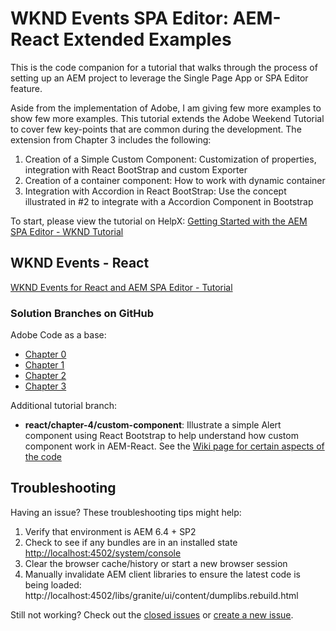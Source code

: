 # WKND Events SPA Editor: AEM-React Extended Examples

This is the code companion for a tutorial that walks through the process of setting up an AEM project to leverage the Single Page App or SPA Editor feature.

Aside from the implementation of Adobe, I am giving few more examples to show few more examples. This tutorial extends the Adobe Weekend Tutorial to cover few key-points that are common during the development. The extension from Chapter 3 includes the following:

1. Creation of a Simple Custom Component: Customization of properties, integration with React BootStrap and custom Exporter
1. Creation of a container component: How to work with dynamic container 
1. Integration with Accordion in React BootStrap: Use the concept illustrated in #2 to integrate with a Accordion Component in Bootstrap

To start, please view the tutorial on HelpX: [Getting Started with the AEM SPA Editor - WKND Tutorial](https://helpx.adobe.com/experience-manager/kt/sites/using/getting-started-spa-wknd-tutorial-develop.html)

## WKND Events - React

[WKND Events for React and AEM SPA Editor - Tutorial](https://helpx.adobe.com/experience-manager/kt/sites/using/getting-started-spa-wknd-tutorial-develop/react.html)

### Solution Branches on GitHub

Adobe Code as a base:
* [Chapter 0](https://github.com/Adobe-Marketing-Cloud/aem-guides-wknd-events/tree/react/chapter-0)
* [Chapter 1](https://github.com/Adobe-Marketing-Cloud/aem-guides-wknd-events/tree/react/chapter-1)
* [Chapter 2](https://github.com/Adobe-Marketing-Cloud/aem-guides-wknd-events/tree/react/chapter-2)
* [Chapter 3](https://github.com/Adobe-Marketing-Cloud/aem-guides-wknd-events/tree/react/chapter-3)

Additional tutorial branch:
* **react/chapter-4/custom-component**: Illustrate a simple Alert component using React Bootstrap to help understand how custom component work in AEM-React. See the [Wiki page for certain aspects of the code](https://github.com/MD2911/aem-guides-wknd-events/wiki/Creation-of-a-Simple-Custom-Component)

## Troubleshooting

Having an issue? These troubleshooting tips might help:

1. Verify that environment is AEM 6.4 + SP2
2. Check to see if any bundles are in an installed state [http://localhost:4502/system/console](http://localhost:4502/system/console)
3. Clear the browser cache/history or start a new browser session
4. Manually invalidate AEM client libraries to ensure the latest code is being loaded: http://localhost:4502/libs/granite/ui/content/dumplibs.rebuild.html

Still not working? Check out the [closed issues](https://github.com/Adobe-Marketing-Cloud/aem-guides-wknd-events/issues?q=is%3Aissue+is%3Aclosed) or [create a new issue](https://github.com/Adobe-Marketing-Cloud/aem-guides-wknd-events/issues). 
